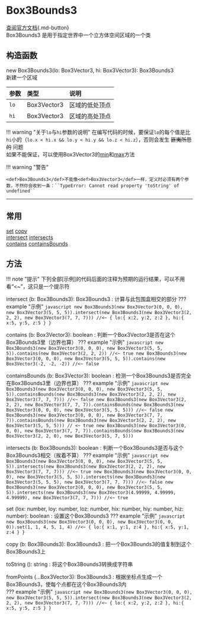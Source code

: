 # <def>Box3Bounds3</def>

[查阅官方文档](https://docs.box3.codemao.cn/box3bounds3.html){.md-button}  
<def>Box3Bounds3</def> 是用于指定世界中一个立方体空间区域的一个<class>类</class>

## 构造函数
new <def>Box3Bounds3</def>(lo: <def>Box3Vector3</def>, hi: <def>Box3Vector3</def>): <def>Box3Bounds3</def>  
新建一个区域

| 参数 | 类型 | 说明 |
| :- | :- | :- |
| `lo` | <def>Box3Vector3</def> | 区域的低处顶点 |
| `hi` | <def>Box3Vector3</def> | 区域的高处顶点 |

!!! warning "关于`lo`与`hi`参数的说明"
    在编写代码的时候，要保证`lo`的每个值是比`hi`小的（``lo.x < hi.x && lo.y < hi.y && lo.z < hi.z``），否则会发生 ~~匪夷所思的~~ 问题  
    如果不能保证，可以使用<def>Box3Vector3</def>的[<method>min</method>](./Box3Vector3.md#_2)和[<method>max</method>](./Box3Vector3.md#_2)方法

!!! warning "警告"

    <def>Box3Bounds3</def>不能像<def>Box3Vector3</def>一样，定义时必须有两个参数，不然你会收到一条：``TypeError: Cannot read property 'toString' of undefined``

---

## 常用
[<method>set</method>](#set)
[<method>copy</method>](#copy)  
[<method>intersect</method>](#intersect)
[<method>intersects</method>](#intersects)  
[<method>contains</method>](#contains)
[<method>containsBounds</method>](#containsBounds)  
## 方法

!!! note "提示"
    下列全部\[示例\]的代码后面的注释为预期的运行结果，可以不用看“<~”，这只是一个提示符

<span anchor="intersect"><method>intersect</method> (b: <def>Box3Bounds3</def>): <def>Box3Bounds3</def></span>
: 计算与此包围盒相交的部分
??? example "示例"
    ```javascript
    new Box3Bounds3(new Box3Vector3(0, 0, 0), new Box3Vector3(5, 5, 5)).intersect(new Box3Bounds3(new Box3Vector3(2, 2, 2), new Box3Vector3(7, 7, 7))) //<~ { lo:{ x:2, y:2, z:2 }, hi:{ x:5, y:5, z:5 } }
    ```

<span anchor="contains"><method>contains</method> (b: <def>Box3Vector3</def>): <def>boolean</def></span>
: 判断一个<def>Box3Vector3</def>是否在这个<def>Box3Bounds3</def>里（边界也算）
??? example "示例"
    ```javascript
    new Box3Bounds3(new Box3Vector3(0, 0, 0), new Box3Vector3(5, 5, 5)).contains(new Box3Vector3(2, 2, 2)) //<~ true
    new Box3Bounds3(new Box3Vector3(0, 0, 0), new Box3Vector3(5, 5, 5)).contains(new Box3Vector3(-2, -2, -2)) //<~ false
    ```

<span anchor="containsBounds"><method>containsBounds</method> (b: <def>Box3Vector3</def>): <def>boolean</def></span>
: 检测一个<def>Box3Bounds3</def>是否完全在<def>Box3Bounds3</def>里（边界也算）
??? example "示例"
    ```javascript
    new Box3Bounds3(new Box3Vector3(0, 0, 0), new Box3Vector3(5, 5, 5)).containsBounds(new Box3Bounds3(new Box3Vector3(2, 2, 2), new Box3Vector3(7, 7, 7))) //<~ false
    new Box3Bounds3(new Box3Vector3(2, 2, 2), new Box3Vector3(7, 7, 7)).containsBounds(new Box3Bounds3(new Box3Vector3(0, 0, 0), new Box3Vector3(5, 5, 5))) //<~ false
    new Box3Bounds3(new Box3Vector3(0, 0, 0), new Box3Vector3(7, 7, 7)).containsBounds(new Box3Bounds3(new Box3Vector3(2, 2, 2), new Box3Vector3(5, 5, 5))) // <~ true
    new Box3Bounds3(new Box3Vector3(0, 0, 0), new Box3Vector3(7, 7, 7)).containsBounds(new Box3Bounds3(new Box3Vector3(2, 2, 0), new Box3Vector3(5, 7, 5)))
    ```

<span anchor="intersects"><method>intersects</method> (b: <def>Box3Bounds3</def>): <def>boolean</def></span>
: 判断一个<def>Box3Bounds3</def>是否与这个<def>Box3Bounds3</def>相交（挨着不算）
??? example "示例"
    ```javascript
    new Box3Bounds3(new Box3Vector3(0, 0, 0), new Box3Vector3(5, 5, 5)).intersects(new Box3Bounds3(new Box3Vector3(2, 2, 2), new Box3Vector3(7, 7, 7))) //<~ true
    new Box3Bounds3(new Box3Vector3(0, 0, 0), new Box3Vector3(5, 5, 5)).intersects(new Box3Bounds3(new Box3Vector3(5, 5, 5), new Box3Vector3(7, 7, 7))) //<~ false
    new Box3Bounds3(new Box3Vector3(0, 0, 0), new Box3Vector3(5, 5, 5)).intersects(new Box3Bounds3(new Box3Vector3(4.99999, 4.99999, 4.99999), new Box3Vector3(7, 7, 7))) //<~ true
    ```

<span anchor="set"><method>set</method> (lox: <def>number</def>, loy: <def>number</def>, loz: <def>number</def>, hix: <def>number</def>, hiy: <def>number</def>, hiz: <def>number</def>): <def>boolean</def></span>
: 设置这个<def>Box3Bounds3</def>
??? example "示例"
    ```javascript
    new Box3Bounds3(new Box3Vector3(0, 0, 0), new Box3Vector3(0, 0, 0)).set(1, 1, 4, 5, 1, 4) //<~ { lo:{ x:1, y:1, z:4 }, hi:{ x:5, y:1, z:4 } }
    ```

<span anchor="copy"><method>copy</method> (b: <def>Box3Bounds3</def>): <def>Box3Bounds3</def></span>
: 把一个<def>Box3Bounds3</def>的值复制到这个<def>Box3Bounds3</def>上

<method>toString</method> (): <def>string</def>
: 将这个<def>Box3Bounds3</def>转换成字符串

<staticMethod>fromPoints</staticMethod> (...<def>Box3Vector3</def>): <def>Box3Bounds3</def>
: 根据坐标点生成一个<def>Box3Bounds3</def>，使每个点都在这个<def>Box3Bounds3</def>内  
??? example "示例"
    ```javascript
    new Box3Bounds3(new Box3Vector3(0, 0, 0), new Box3Vector3(5, 5, 5)).intersect(new Box3Bounds3(new Box3Vector3(2, 2, 2), new Box3Vector3(7, 7, 7))) //<~ { lo:{ x:2, y:2, z:2 }, hi:{ x:5, y:5, z:5 } }
    ```